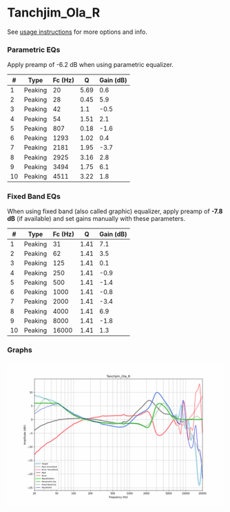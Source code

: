 # Tanchjim_Ola_R
See [usage instructions](https://github.com/jaakkopasanen/AutoEq#usage) for more options and info.

### Parametric EQs
Apply preamp of -6.2 dB when using parametric equalizer.

|   # | Type    |   Fc (Hz) |    Q |   Gain (dB) |
|-----|---------|-----------|------|-------------|
|   1 | Peaking |        20 | 5.69 |         0.6 |
|   2 | Peaking |        28 | 0.45 |         5.9 |
|   3 | Peaking |        42 | 1.1  |        -0.5 |
|   4 | Peaking |        54 | 1.51 |         2.1 |
|   5 | Peaking |       807 | 0.18 |        -1.6 |
|   6 | Peaking |      1293 | 1.02 |         0.4 |
|   7 | Peaking |      2181 | 1.95 |        -3.7 |
|   8 | Peaking |      2925 | 3.16 |         2.8 |
|   9 | Peaking |      3494 | 1.75 |         6.1 |
|  10 | Peaking |      4511 | 3.22 |         1.8 |

### Fixed Band EQs
When using fixed band (also called graphic) equalizer, apply preamp of **-7.8 dB** (if available) and set gains manually with these parameters.

|   # | Type    |   Fc (Hz) |    Q |   Gain (dB) |
|-----|---------|-----------|------|-------------|
|   1 | Peaking |        31 | 1.41 |         7.1 |
|   2 | Peaking |        62 | 1.41 |         3.5 |
|   3 | Peaking |       125 | 1.41 |         0.1 |
|   4 | Peaking |       250 | 1.41 |        -0.9 |
|   5 | Peaking |       500 | 1.41 |        -1.4 |
|   6 | Peaking |      1000 | 1.41 |        -0.8 |
|   7 | Peaking |      2000 | 1.41 |        -3.4 |
|   8 | Peaking |      4000 | 1.41 |         6.9 |
|   9 | Peaking |      8000 | 1.41 |        -1.8 |
|  10 | Peaking |     16000 | 1.41 |         1.3 |

### Graphs
![](./Tanchjim_Ola_R.png)
